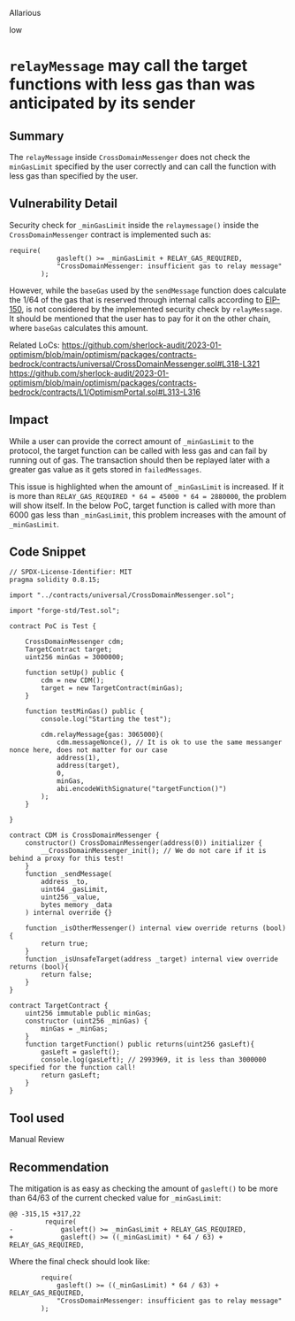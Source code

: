 Allarious

low

# `relayMessage` may call the target functions with less gas than was anticipated by its sender

## Summary
The `relayMessage` inside `CrossDomainMessenger` does not check the `minGasLimit` specified by the user correctly and can call the function with less gas than specified by the user.

## Vulnerability Detail
Security check for `_minGasLimit` inside the `relaymessage()` inside the `CrossDomainMessenger` contract is implemented such as:
```solidity
require(
            gasleft() >= _minGasLimit + RELAY_GAS_REQUIRED,
            "CrossDomainMessenger: insufficient gas to relay message"
        );
```
However, while the `baseGas` used by the `sendMessage` function does calculate the 1/64 of the gas that is reserved through internal calls according to [EIP-150](https://github.com/ethereum/EIPs/blob/master/EIPS/eip-150.md), is not considered by the implemented security check by `relayMessage`. It should be mentioned that the user has to pay for it on the other chain, where `baseGas` calculates this amount.

Related LoCs:
https://github.com/sherlock-audit/2023-01-optimism/blob/main/optimism/packages/contracts-bedrock/contracts/universal/CrossDomainMessenger.sol#L318-L321
https://github.com/sherlock-audit/2023-01-optimism/blob/main/optimism/packages/contracts-bedrock/contracts/L1/OptimismPortal.sol#L313-L316

## Impact
While a user can provide the correct amount of `_minGasLimit` to the protocol, the target function can be called with less gas and can fail by running out of gas. The transaction should then be replayed later with a greater gas value as it gets stored in `failedMessages`.

This issue is highlighted when the amount of `_minGasLimit` is increased. If it is more than `RELAY_GAS_REQUIRED * 64 = 45000 * 64 = 2880000`, the problem will show itself. In the below PoC, target function is called with more than 6000 gas less than `_minGasLimit`, this problem increases with the amount of `_minGasLimit`.

## Code Snippet
```solidity
// SPDX-License-Identifier: MIT
pragma solidity 0.8.15;

import "../contracts/universal/CrossDomainMessenger.sol";

import "forge-std/Test.sol";

contract PoC is Test {

    CrossDomainMessenger cdm;
    TargetContract target;
    uint256 minGas = 3000000;

    function setUp() public {
        cdm = new CDM();
        target = new TargetContract(minGas);
    }

    function testMinGas() public {
        console.log("Starting the test");

        cdm.relayMessage{gas: 3065000}(
            cdm.messageNonce(), // It is ok to use the same messanger nonce here, does not matter for our case
            address(1),
            address(target),
            0,
            minGas,
            abi.encodeWithSignature("targetFunction()")
        );
    }

}

contract CDM is CrossDomainMessenger {
    constructor() CrossDomainMessenger(address(0)) initializer {
        __CrossDomainMessenger_init(); // We do not care if it is behind a proxy for this test!
    }
    function _sendMessage(
        address _to,
        uint64 _gasLimit,
        uint256 _value,
        bytes memory _data
    ) internal override {}

    function _isOtherMessenger() internal view override returns (bool){ 
        return true;
    }
    function _isUnsafeTarget(address _target) internal view override returns (bool){
        return false;
    }
}

contract TargetContract {
    uint256 immutable public minGas;
    constructor (uint256 _minGas) {
        minGas = _minGas;
    }
    function targetFunction() public returns(uint256 gasLeft){
        gasLeft = gasleft();
        console.log(gasLeft); // 2993969, it is less than 3000000 specified for the function call!
        return gasLeft;
    }
}
```

## Tool used

Manual Review

## Recommendation
The mitigation is as easy as checking the amount of `gasleft()` to be more than 64/63 of the current checked value for `_minGasLimit`:
```solidity
@@ -315,15 +317,22
         require(
-            gasleft() >= _minGasLimit + RELAY_GAS_REQUIRED,
+            gasleft() >= ((_minGasLimit) * 64 / 63) + RELAY_GAS_REQUIRED,
```
Where the final check should look like:
```solidity
        require(
            gasleft() >= ((_minGasLimit) * 64 / 63) + RELAY_GAS_REQUIRED,
            "CrossDomainMessenger: insufficient gas to relay message"
        );
```